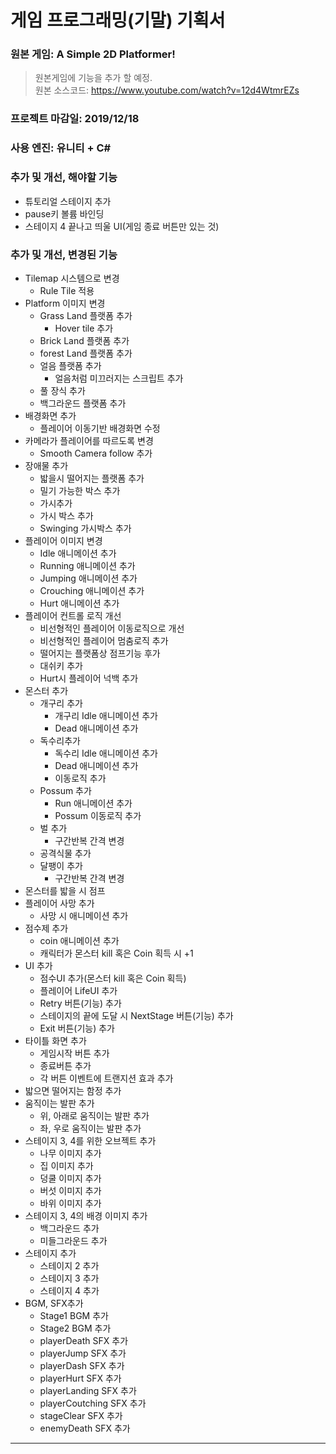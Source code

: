 ﻿# __게임 프로그래밍(기말) 기획서__

### __원본 게임__: A Simple 2D Platformer!
> 원본게임에 기능을 추가 할 예정.<br/>
> 원본 소스코드: https://www.youtube.com/watch?v=12d4WtmrEZs

### __프로젝트 마감일__: 2019/12/18

### __사용 엔진__: 유니티 + C#

### __추가 및 개선, 해야할 기능__
  * 튜토리얼 스테이지 추가
  * pause키 볼륨 바인딩
  * 스테이지 4 끝나고 띄울 UI(게임 종료 버튼만 있는 것)

### __추가 및 개선, 변경된 기능__
  * Tilemap 시스템으로 변경
    * Rule Tile 적용
  * Platform 이미지 변경
    * Grass Land 플랫폼 추가
      * Hover tile 추가
    * Brick Land 플랫폼 추가
    * forest Land 플랫폼 추가
    * 얼음 플랫폼 추가
    	* 얼음처럼 미끄러지는 스크립트 추가
    * 풀 장식 추가
    * 백그라운드 플랫폼 추가
  * 배경화면 추가
    * 플레이어 이동기반 배경화면 수정
  * 카메라가 플레이어를 따르도록 변경
    * Smooth Camera follow 추가
  * 장애물 추가
    * 밟을시 떨어지는 플랫폼 추가
    * 밀기 가능한 박스 추가
    * 가시추가
    * 가시 박스 추가
    * Swinging 가시박스 추가
  * 플레이어 이미지 변경
    * Idle 애니메이션 추가
    * Running 애니메이션 추가
    * Jumping  애니메이션 추가
    * Crouching  애니메이션 추가
    * Hurt 애니메이션 추가
  * 플레이어 컨트롤 로직 개선
    * 비선형적인 플레이어 이동로직으로 개선
    * 비선형적인 플레이어 멈춤로직 추가
    * 떨어지는 플랫폼상 점프기능 후가
    * 대쉬키 추가
    * Hurt시 플레이어 넉백 추가
  * 몬스터 추가
    * 개구리 추가
      * 개구리 Idle 애니메이션 추가
      * Dead 애니메이션 추가
    * 독수리추가
      * 독수리 Idle 애니메이션 추가
      * Dead 애니메이션 추가
      * 이동로직 추가
    * Possum 추가
      * Run 애니메이션 추가
      * Possum 이동로직 추가
	* 벌 추가
	  * 구간반복 간격 변경
	* 공격식물 추가
	* 달팽이 추가
	  * 구간반복 간격 변경
  * 몬스터를 밟을 시 점프
  * 플레이어 사망 추가
	* 사망 시 애니메이션 추가
  * 점수제 추가
	* coin 애니메이션 추가
	* 캐릭터가 몬스터 kill 혹은 Coin 획득 시 +1
  * UI 추가
	* 점수UI 추가(몬스터 kill 혹은 Coin 획득)
	* 플레이어 LifeUI 추가
	* Retry 버튼(기능) 추가
	* 스테이지의 끝에 도달 시 NextStage 버튼(기능) 추가
	* Exit 버튼(기능) 추가
  * 타이틀 화면 추가
    * 게임시작 버튼 추가
    * 종료버튼 추가
    * 각 버튼 이벤트에 트랜지션 효과 추가
  * 밟으면 떨어지는 함정 추가
  * 움직이는 발판 추가
	* 위, 아래로 움직이는 발판 추가
	* 좌, 우로 움직이는 발판 추가
  * 스테이지 3, 4를 위한 오브젝트 추가
	* 나무 이미지 추가
	* 집 이미지 추가
	* 덩쿨 이미지 추가
	* 버섯 이미지 추가
	* 바위 이미지 추가
  * 스테이지 3, 4의 배경 이미지 추가
	* 백그라운드 추가
	* 미들그라운드 추가
  * 스테이지 추가
	* 스테이지 2 추가
	* 스테이지 3 추가
	* 스테이지 4 추가
  * BGM, SFX추가
    * Stage1 BGM 추가
    * Stage2 BGM 추가
    * playerDeath SFX 추가
    * playerJump  SFX 추가
    * playerDash  SFX 추가
    * playerHurt  SFX 추가
    * playerLanding  SFX 추가
    * playerCoutching  SFX 추가
    * stageClear  SFX 추가
    * enemyDeath  SFX 추가
-----------------



